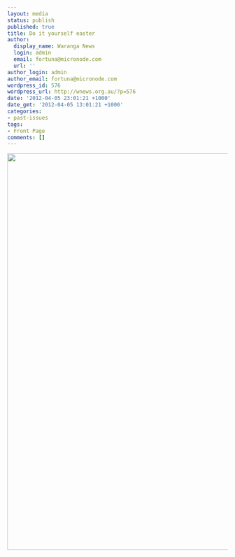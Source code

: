 ```yaml
---
layout: media
status: publish
published: true
title: Do it yourself easter
author:
  display_name: Waranga News
  login: admin
  email: fortuna@micronode.com
  url: ''
author_login: admin
author_email: fortuna@micronode.com
wordpress_id: 576
wordpress_url: http://wnews.org.au/?p=576
date: '2012-04-05 23:01:21 +1000'
date_gmt: '2012-04-05 13:01:21 +1000'
categories:
- past-issues
tags:
- Front Page
comments: []
---
```


<a href="{{ site.url }}/images/2012/04/frontpage-20120405.pdf"><img class="alignnone size-full wp-image-574" title="Front Page - 5 April, 2012" src="{{ site.url }}/images/2012/04/frontpage-20120405.png" alt="" width="624" height="907" /></a>
